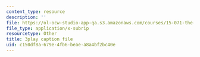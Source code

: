 ```yaml
---
content_type: resource
description: ''
file: https://ol-ocw-studio-app-qa.s3.amazonaws.com/courses/15-071-the-analytics-edge-spring-2017/c150df8a679e4fb6beaea8a4bf2bc40e_AByfsx3Dkek.srt
file_type: application/x-subrip
resourcetype: Other
title: 3play caption file
uid: c150df8a-679e-4fb6-beae-a8a4bf2bc40e
---
```

